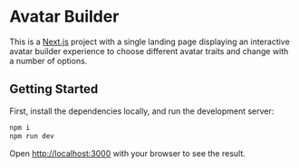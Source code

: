 # Avatar Builder
This is a [Next.js](https://nextjs.org/) project with a single landing page displaying an interactive avatar builder experience to choose different avatar traits and change with a number of options.

## Getting Started

First, install the dependencies locally, and run the development server:

```bash
npm i
npm run dev
```

Open [http://localhost:3000](http://localhost:3000) with your browser to see the result.
